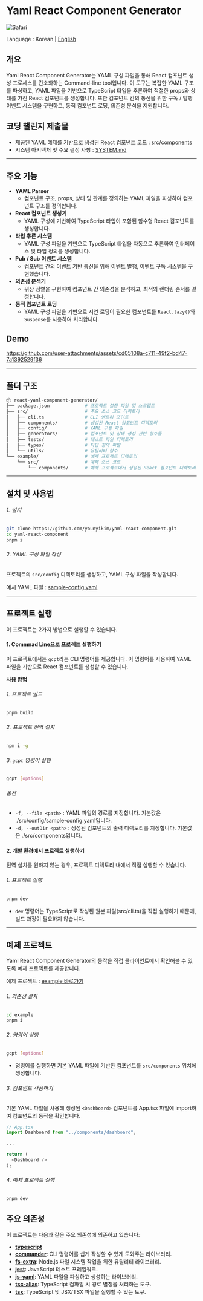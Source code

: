 # Yaml React Component Generator

![Safari](https://github.com/user-attachments/assets/914be4b6-41fe-4e8c-9542-e86a083cb2c1)

Language : Korean | [English](https://github.com/younyikim/yaml-react-component/blob/main/docs/en/README-en.md)

## 개요

Yaml React Component Generator는 YAML 구성 파일을 통해 React 컴포넌트 생성 프로세스를 간소화하는 Command-line tool입니다. 이 도구는 복잡한 YAML 구조를 파싱하고, YAML 파일을 기반으로 TypeScript 타입을 추론하여 적절한 props와 상태를 가진 React 컴포넌트를 생성합니다. 또한 컴포넌트 간의 통신을 위한 구독 / 발행 이벤트 시스템을 구현하고, 동적 컴포넌트 로딩, 의존성 분석을 지원합니다.

## 코딩 챌린지 제출물

- 제공된 YAML 예제를 기반으로 생성된 React 컴포넌트 코드 : [src/components](https://github.com/younyikim/yaml-react-component/tree/main/src/components)
- 시스템 아키텍처 및 주요 결정 사항 : [SYSTEM.md](https://github.com/younyikim/yaml-react-component/blob/main/docs/kr/SYSTEM.md)

---

## 주요 기능

- **YAML Parser**
  - 컴포넌트 구조, props, 상태 및 관계를 정의하는 YAML 파일을 파싱하여 컴포넌트 구조를 정의합니다.
- **React 컴포넌트 생성기**
  - YAML 구성에 기반하여 TypeScript 타입이 포함된 함수형 React 컴포넌트를 생성합니다.
- **타입 추론 시스템**
  - YAML 구성 파일을 기반으로 TypeScript 타입을 자동으로 추론하여 인터페이스 및 타입 정의를 생성합니다.
- **Pub / Sub 이벤트 시스템**
  - 컴포넌트 간의 이벤트 기반 통신을 위해 이벤트 발행, 이벤트 구독 시스템을 구현했습니다.
- **의존성 분석기**
  - 위상 정렬을 구현하여 컴포넌트 간 의존성을 분석하고, 최적의 렌더링 순서를 결정합니다.
- **동적 컴포넌트 로딩**
  - YAML 구성 파일을 기반으로 지연 로딩이 필요한 컴포넌트를 `React.lazy()`와 `Suspense`를 사용하여 처리합니다.

## Demo

https://github.com/user-attachments/assets/cd05108a-c711-49f2-bd47-7a1392529f36

---

## 폴더 구조

```bash
📦 react-yaml-component-generator/
├── package.json             # 프로젝트 설정 파일 및 스크립트
├── src/                     # 주요 소스 코드 디렉토리
│   ├── cli.ts               # CLI 엔트리 포인트
│   ├── components/          # 생성된 React 컴포넌트 디렉토리
│   ├── config/              # YAML 구성 파일
│   ├── generators/          # 컴포넌트 및 상태 생성 관련 함수들
│   ├── tests/               # 테스트 파일 디렉토리
│   ├── types/               # 타입 정의 파일
│   └── utils/               # 유틸리티 함수
└── example/                 # 예제 프로젝트 디렉토리
    └── src/                 # 예제 소스 코드
        └── components/      # 예제 프로젝트에서 생성된 React 컴포넌트 디렉토리
```

---

## 설치 및 사용법

###### 1. 설치

```bash
git clone https://github.com/younyikim/yaml-react-component.git
cd yaml-react-component
pnpm i
```

###### 2. YAML 구성 파일 작성

프로젝트의 `src/config` 디렉토리를 생성하고, YAML 구성 파일을 작성합니다.

예시 YAML 파일 : [sample-config.yaml](https://github.com/younyikim/yaml-react-component/blob/main/src/config/sample-config.yaml)

---

## 프로젝트 실행

이 프로젝트는 2가지 방법으로 실행할 수 있습니다.

#### 1. Commnad Line으로 프로젝트 실행하기

이 프로젝트에서는 `gcpt`라는 CLI 명령어를 제공합니다. 이 명령어를 사용하여 YAML 파일을 기반으로 React 컴포넌트를 생성할 수 있습니다.

**사용 방법**

###### 1. 프로젝트 빌드

```bash
pnpm build
```

###### 2. 프로젝트 전역 설치

```bash
npm i -g
```

###### 3. `gcpt` 명령어 실행

```bash
gcpt [options]
```

###### 옵션

- `-f, --file <path>` : YAML 파일의 경로를 지정합니다. 기본값은 ./src/config/sample-config.yaml입니다.
- `-d, --outDir <path>` : 생성된 컴포넌트의 출력 디렉토리를 지정합니다. 기본값은 ./src/components입니다.

#### 2. 개발 환경에서 프로젝트 실행하기

전역 설치를 원하지 않는 경우, 프로젝트 디렉토리 내에서 직접 실행할 수 있습니다.

###### 1. 프로젝트 실행

```bash
pnpm dev
```

- `dev` 명령어는 TypeScript로 작성된 원본 파일(src/cli.ts)을 직접 실행하기 때문에, 빌드 과정이 필요하지 않습니다.

---

## 예제 프로젝트

Yaml React Component Generator의 동작을 직접 클라이언트에서 확인해볼 수 있도록 예제 프로젝트를 제공합니다.

예제 프로젝트 : [example 바로가기](https://github.com/younyikim/yaml-react-component/tree/main/example)

###### 1. 의존성 설치

```bash
cd example
pnpm i
```

###### 2. 명령어 실행

```bash
gcpt [options]
```

- 명령어를 실행하면 기본 YAML 파일에 기반한 컴포넌트를 `src/components` 위치에 생성합니다.

###### 3. 컴포넌트 사용하기

기본 YAML 파일을 사용해 생성된 `<Dashboard>` 컴포넌트를 App.tsx 파일에 import하여 컴포넌트의 동작을 확인합니다.

```js
// App.tsx
import Dashboard from "../components/dashboard";

...

return (
  <Dashboard />
);
```

###### 4. 예제 프로젝트 실행

```bash
pnpm dev
```

## 주요 의존성

이 프로젝트는 다음과 같은 주요 의존성에 의존하고 있습니다:

- **[typescript](https://www.npmjs.com/package/typescript)**
- **[commander](https://www.npmjs.com/package/commander)**: CLI 명령어를 쉽게 작성할 수 있게 도와주는 라이브러리.
- **[fs-extra](https://www.npmjs.com/package/fs-extra)**: Node.js 파일 시스템 작업을 위한 유틸리티 라이브러리.
- **[jest](https://www.npmjs.com/package/jest)**: JavaScript 테스트 프레임워크.
- **[js-yaml](https://www.npmjs.com/package/js-yaml)**: YAML 파일을 파싱하고 생성하는 라이브러리.
- **[tsc-alias](https://www.npmjs.com/package/tsc-alias)**: TypeScript 컴파일 시 경로 별칭을 처리하는 도구.
- **[tsx](https://www.npmjs.com/package/tsx)**: TypeScript 및 JSX/TSX 파일을 실행할 수 있는 도구.
